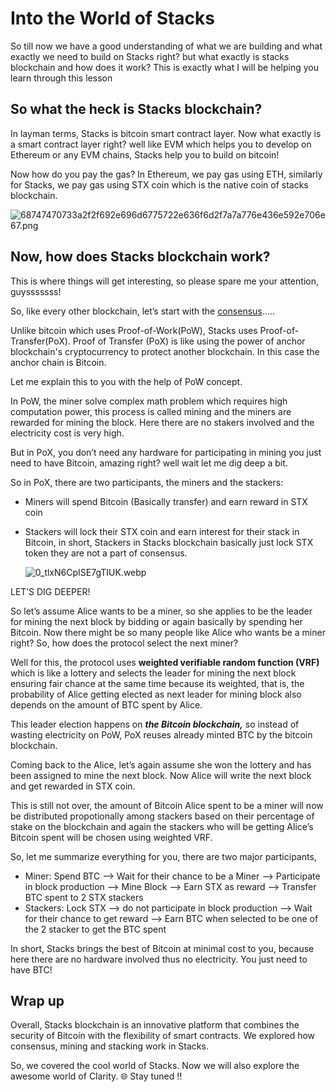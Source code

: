 # Into the World of Stacks

So till now we have a good understanding of what we are building and what exactly we need to build on Stacks right? but what exactly is stacks blockchain and how does it work? This is exactly what I will be helping you learn through this lesson

## So what the heck is Stacks blockchain?

In layman terms, Stacks is bitcoin smart contract layer. Now what exactly is a smart contract layer right? well like EVM which helps you to develop on Ethereum or any EVM chains, Stacks help you to build on bitcoin!

Now how do you pay the gas? In Ethereum, we pay gas using ETH, similarly for Stacks, we pay gas using STX coin which is the native coin of stacks blockchain.

![68747470733a2f2f692e696d6775722e636f6d2f7a7a776e436e592e706e67.png](https://github.com/0xmetaschool/Learning-Projects/raw/main/Create%20a%20Token%20in%20Clarity%20on%20Stacks%20Blockchain/1.%20Let%E2%80%99s%20Get%20Started/Into%20the%20World%20of%20Stacks%20-%20Revised%20a0fa5d7066dc4932ae99569cd6f1fd97/68747470733a2f2f692e696d6775722e636f6d2f7a7a776e436e592e706e67.png)

## Now, how does Stacks blockchain work?

This is where things will get interesting, so please spare me your attention, guysssssss!

So, like every other blockchain, let’s start with the [consensus](https://metaschool.so/articles/consensus-mechanism-meaning/)…..

Unlike bitcoin which uses Proof-of-Work(PoW), Stacks uses Proof-of-Transfer(PoX). Proof of Transfer (PoX) is like using the power of anchor blockchain's cryptocurrency to protect another blockchain. In this case the anchor chain is Bitcoin.

Let me explain this to you with the help of PoW concept.

In PoW, the miner solve complex math problem which requires high computation power, this process is called mining and the miners are rewarded for mining the block. Here there are no stakers involved and the electricity cost is very high.

But in PoX, you don’t need any hardware for participating in mining you just need to have Bitcoin, amazing right? well wait let me dig deep a bit.

So in PoX, there are two participants, the miners and the stackers:

- Miners will spend Bitcoin (Basically transfer) and earn reward in STX coin
- Stackers will lock their STX coin and earn interest for their stack in Bitcoin, in short, Stackers in Stacks blockchain basically just lock STX token they are not a part of consensus.

    ![0_tlxN6CpISE7gTIUK.webp](https://github.com/0xmetaschool/Learning-Projects/raw/main/Create%20a%20Token%20in%20Clarity%20on%20Stacks%20Blockchain/1.%20Let%E2%80%99s%20Get%20Started/Into%20the%20World%20of%20Stacks%20-%20Revised%20a0fa5d7066dc4932ae99569cd6f1fd97/0_tlxN6CpISE7gTIUK.webp)

LET’S DIG DEEPER!

So let’s assume Alice wants to be a miner, so she applies to be the leader for mining the next block by bidding or again basically by spending her Bitcoin. Now there might be so many people like Alice who wants be a miner right? So, how does the protocol select the next miner?

Well for this, the protocol uses **weighted verifiable random function (VRF)** which is like a lottery and selects the leader for mining the next block ensuring fair chance at the same time because its weighted, that is, the probability of Alice getting elected as next leader for mining block also depends on the amount of BTC spent by Alice.

This leader election happens on ***the Bitcoin blockchain,*** so instead of wasting electricity on PoW, PoX reuses already minted BTC by the bitcoin blockchain.

Coming back to the Alice, let’s again assume she won the lottery and has been assigned to mine the next block. Now Alice will write the next block and get rewarded in STX coin.

This is still not over, the amount of Bitcoin Alice spent to be a miner will now be distributed propotionally among stackers based on their percentage of stake on the blockchain and again the stackers who will be getting Alice’s Bitcoin spent will be chosen using weighted VRF.

So, let me summarize everything for you, there are two major participants,

- Miner: Spend BTC —> Wait for their chance to be a Miner —> Participate in block production —> Mine Block —> Earn STX as reward —> Transfer BTC spent to 2 STX stackers
- Stackers: Lock STX —> do not participate in block production —> Wait for their chance to get reward —> Earn BTC when selected to be one of the 2 stacker to get the BTC spent

In short, Stacks brings the best of Bitcoin at minimal cost to you, because here there are no hardware involved thus no electricity. You just need to have BTC!

## Wrap up

Overall, Stacks blockchain is an innovative platform that combines the security of Bitcoin with the flexibility of smart contracts. We explored how consensus, mining and stacking work in Stacks.

So, we covered the cool world of Stacks. Now we will also explore the awesome world of Clarity. 🌐 Stay tuned ‼️
